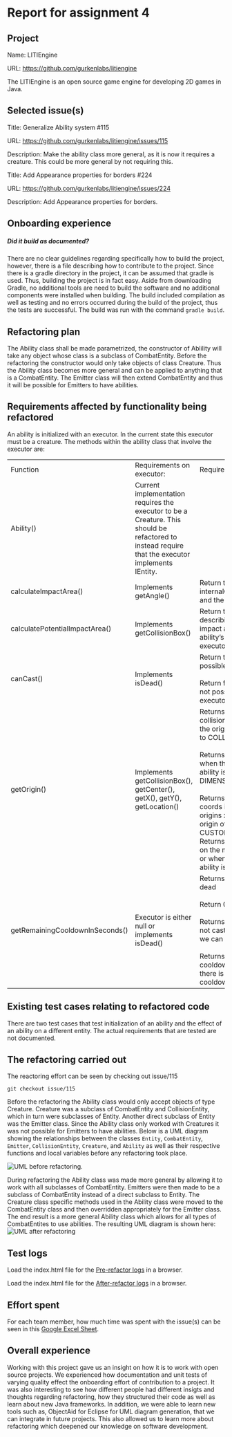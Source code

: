 # Report for assignment 4

## Project

Name: LITIEngine

URL: https://github.com/gurkenlabs/litiengine

The LITIEngine is an open source game engine for developing 2D games in Java.

## Selected issue(s)

Title: Generalize Ability system #115

URL: https://github.com/gurkenlabs/litiengine/issues/115

Description: Make the ability class more general, as it is now it requires a creature. This could be more general by not requiring this.

Title: Add Appearance properties for borders #224

URL: https://github.com/gurkenlabs/litiengine/issues/224

Description: Add Appearance properties for borders.

## Onboarding experience

##### Did it build as documented?
There are no clear guidelines regarding specifically how to build the project, however, there is a file describing how to contribute to the project. Since there is a gradle directory in the project, it can be assumed that gradle is used. Thus, building the project is in fact easy. Aside from downloading Gradle, no additional tools are need to build the software and no additional components were installed when building. The build included compilation as well as testing and no errors occurred during the build of the project, thus the tests are successful. The build was run with the command `gradle build`.

## Refactoring plan
The Ability class shall be made parametrized, the constructor of Ablility will take any object whose class is a subclass of CombatEntity. Before the refactoring the constructor would only take objects of class Creature. Thus the Ability class becomes more general and can be applied to anything that is a CombatEntity. The Emitter class will then extend CombatEntity and thus it will be possible for Emitters to have abilities. 

## Requirements affected by functionality being refactored
An ability is initialized with an executor. In the current state this executor must be a creature. The methods within the ability class that involve the executor are:

<table>
  <tr>
    <td>Function</td>
    <td>Requirements on executor: </td>
    <td>Requirements for testing:</td>
  </tr>
  <tr>
    <td>Ability()</td>
    <td>Current implementation requires the executor to be a Creature. This should be refactored to instead require that the executor implements IEntity.</td>
    <td></td>
  </tr>
  <tr>
    <td>calculateImpactArea()</td>
    <td>Implements getAngle()</td>
    <td>Return the Shape given by internalCalculateImpactArea and the angle</td>
  </tr>
  <tr>
    <td>calculatePotentialImpactArea()</td>
    <td>Implements getCollisionBox()</td>
    <td>Return the Ellipse2D describing the potential impact area given by the ability’s range and the executors collision box</td>
  </tr>
  <tr>
    <td>canCast()</td>
    <td>Implements isDead()<br></td>
    <td>Return true when casting is possible for the executor<br><br>Return false when casting is not possible for the executor</td>
  </tr>
  <tr>
    <td>getOrigin()</td>
    <td>Implements getCollisionBox(), getCenter(), getX(), getY(), getLocation()</td>
    <td>Returns executors collisionbox center when the origin of the ability is set to COLLISIONBOX_CENTER<br><br>Returns executors center when the origin of the ability is set to DIMENSION_CENTER<br><br>Returns executors x,y coords incremented with origins x,y coords when the origin of the ability is set to CUSTOM<br>Returns executor’s location on the map either by default or when the origin of the ability is set to LOCATION.<br></td>
  </tr>
  <tr>
    <td>getRemainingCooldownInSeconds()</td>
    <td>Executor is either null or  implements isDead()</td>
    <td>Returns 0 if executor is dead<br><br>Return 0 if executor is null<br><br>Returns 0 if executor can not cast (cooldown is 0 if we can cast)<br><br>Returns remaining cooldown in seconds when there is a remaining cooldown</td>
  </tr>
</table>

## Existing test cases relating to refactored code
There are two test cases that test initialization of an ability and the effect of an ability on a different entity. The actual requirements that are tested are not documented.

## The refactoring carried out
The reactoring effort can be seen by checking out issue/115

`git checkout issue/115`

Before the refactoring the Ability class would only accept objects of type Creature. Creature was a subclass of CombatEntity and CollisionEntity, which in turn were subclasses of Entity. Another direct subclass of Entity was the Emitter class. Since the Ability class only worked with Creatures it was not possible for Emitters to have abilities. Below is a UML diagram showing the relationships between the classes `Entity`, `CombatEntity`, `Emitter`, `CollisionEntity`, `Creature`, and `Ability` as well as their respective functions and local variables before any refactoring took place.

![UML before refactoring](https://github.com/sashahe/litiengine/blob/presentation/BeforeUML.png).

During refactoring the Ability class was made more general by allowing it to work with all subclasses of CombatEntity. Emitters were then made to be a subclass of CombatEntity instead of a direct subclass to Entity. The Creature class specific methods used in the Ability class were moved to the CombatEntity class and then overridden appropriately for the Emitter class. The end result is a more general Ability class which allows for all types of CombatEntites to use abilities. The resulting UML diagram is shown here:
![UML after refactoring](https://github.com/sashahe/litiengine/blob/presentation/AfterUML.png)

## Test logs

Load the index.html file for the [Pre-refactor logs](https://github.com/sashahe/litiengine/blob/presentation/PreRefactorCoverage) in a browser.

Load the index.html file for the [After-refactor logs](https://github.com/sashahe/litiengine/blob/presentation/AfterRefactorCoverage) in a browser.

## Effort spent

For each team member, how much time was spent with the issue(s) can be seen in this [Google Excel Sheet](https://docs.google.com/spreadsheets/d/18gE_6OkY4YIi1d2UZoZI371ZuFIf79GRooNjCFZExkg/edit?usp=sharing).

## Overall experience

Working with this project gave us an insight on how it is to work with open source projects. We experienced how documentation and unit tests of varying quality effect the onboarding effort of contribution to a project. It was also interesting to see how different people had different insigts and thoughts regarding refactoring, how they structured their code as well as learn about new Java frameworks. In addition, we were able to learn new tools such as, ObjectAid for Eclipse for UML diagram generation, that we can integrate in future projects. This also allowed us to learn more about refactoring which deepened our knowledge on software development.
